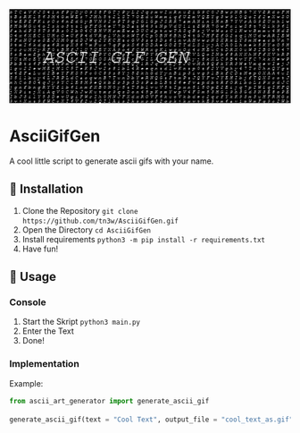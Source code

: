<div align="center">
    <img src="https://github.com/tn3w/AsciiGifGen/blob/master/example.gif">
</div>

# AsciiGifGen
A cool little script to generate ascii gifs with your name.

## 🚀 Installation
1. Clone the Repository
   `git clone https://github.com/tn3w/AsciiGifGen.gif`
2. Open the Directory
   `cd AsciiGifGen`
3. Install requirements
   `python3 -m pip install -r requirements.txt`
5. Have fun!

## 💩 Usage
### Console 
1. Start the Skript
   `python3 main.py`
2. Enter the Text
3. Done!

### Implementation
Example: 
```python
from ascii_art_generator import generate_ascii_gif

generate_ascii_gif(text = "Cool Text", output_file = "cool_text_as.gif", width = 600, height = 200, quite = True)
```
